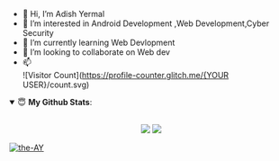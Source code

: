 - 👋 Hi, I’m Adish Yermal
- 👀 I’m interested in Android Development ,Web Development,Cyber Security
- 🌱 I’m currently learning Web Devlopment
- 💞️ I’m looking to collaborate on Web dev
- 📫 <br>
![Visitor Count](https://profile-counter.glitch.me/{YOUR USER}/count.svg)
<details open>
 <summary> 😇 <b>My Github Stats</b>: </summary>

<br>

<p align = "center">
  <img src = "https://github-readme-stats.vercel.app/api?username=the-AY&show_icons=true&count_private=true&theme=tokyonight&line_height=27">
  <img src = "https://github-readme-stats.vercel.app/api/top-langs/?username=the-AY&hide=css,java,html&count_private=true&theme=tokyonight">
</p>






</details>
<!---
the-AY/the-AY is a ✨ special ✨ repository because its `README.md` (this file) appears on your GitHub profile.
You can click the Preview link to take a look at your changes.
--->
<a href="https://github.com/the-AY">
  <img src="https://komarev.com/ghpvc/?username=the-AY&label=Views&color=blue&style=plastic" alt="the-AY" />
</a>
